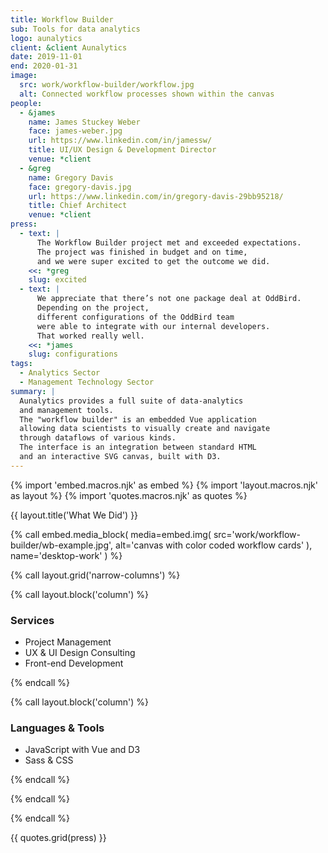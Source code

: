 ```yaml
---
title: Workflow Builder
sub: Tools for data analytics
logo: aunalytics
client: &client Aunalytics
date: 2019-11-01
end: 2020-01-31
image:
  src: work/workflow-builder/workflow.jpg
  alt: Connected workflow processes shown within the canvas
people:
  - &james
    name: James Stuckey Weber
    face: james-weber.jpg
    url: https://www.linkedin.com/in/jamessw/
    title: UI/UX Design & Development Director
    venue: *client
  - &greg
    name: Gregory Davis
    face: gregory-davis.jpg
    url: https://www.linkedin.com/in/gregory-davis-29bb95218/
    title: Chief Architect
    venue: *client
press:
  - text: |
      The Workflow Builder project met and exceeded expectations.
      The project was finished in budget and on time,
      and we were super excited to get the outcome we did.
    <<: *greg
    slug: excited
  - text: |
      We appreciate that there’s not one package deal at OddBird.
      Depending on the project,
      different configurations of the OddBird team
      were able to integrate with our internal developers.
      That worked really well.
    <<: *james
    slug: configurations
tags:
  - Analytics Sector
  - Management Technology Sector
summary: |
  Aunalytics provides a full suite of data-analytics
  and management tools.
  The "workflow builder" is an embedded Vue application
  allowing data scientists to visually create and navigate
  through dataflows of various kinds.
  The interface is an integration between standard HTML
  and an interactive SVG canvas, built with D3.
---
```


{% import 'embed.macros.njk' as embed %}
{% import 'layout.macros.njk' as layout %}
{% import 'quotes.macros.njk' as quotes %}


{{ layout.title('What We Did') }}

{% call embed.media_block(
  media=embed.img(
    src='work/workflow-builder/wb-example.jpg',
    alt='canvas with color coded workflow cards'
  ),
  name='desktop-work'
) %}

{% call layout.grid('narrow-columns') %}

{% call layout.block('column') %}

### Services

  - Project Management
  - UX & UI Design Consulting
  - Front-end Development

{% endcall %}

{% call layout.block('column') %}

### Languages & Tools

  - JavaScript with Vue and D3
  - Sass & CSS

{% endcall %}

{% endcall %}

{% endcall %}

{{ quotes.grid(press) }}
